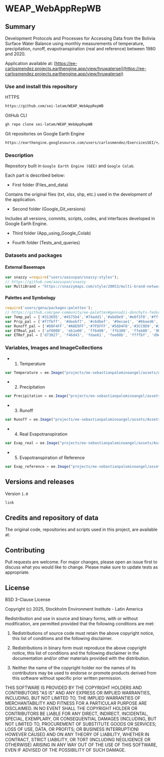 # WEAP_WebAppRepWB

## Summary
Development Protocols and Processes for Accessing Data from the Bolivia Surface Water Balance using monthly measurements of temperature, precipitation, runoff, evapotranspiration (real and reference) between 1980 and 2020.


Application available at: [https://ee-carlosmendez.projects.earthengine.app/view/hruwatersei](https://ee-carlosmendez.projects.earthengine.app/view/hruwatersei)

### Use and install this repository

HTTPS
```html
https://github.com/sei-latam/WEAP_WebAppRepWB
```

GitHub CLI
```html
gh repo clone sei-latam/WEAP_WebAppRepWB
```
Git repositories on Google Earth Engine
```html
https://earthengine.googlesource.com/users/carlosmendez/ExercicesSEI/+/refs/heads/master/Application_SEI_Water
```

### Description

Repository built in `Google Earth Engine (GEE)` and `Google Colab`.

Each part is described below:

- First folder (Files_and_data)
 
Contains the original files (txt, xlsx, shp, etc.) used in the development of the application. 
  
- Second folder (Google_Git_versions)
  
Includes all versions, commits, scripts, codes, and interfaces developed in Google Earth Engine. 
  
- Third folder (App_using_Google_Colab)

  
- Fourth folder (Tests_and_queries)


### Datasets and packages

#### External Basemaps

```Javascript
var snazzy =require("users/aazuspan/snazzy:styles");
// https://github.com/aazuspan/snazzy
var MultiBrand = "https://snazzymaps.com/style/20053/multi-brand-network"
```
#### Palettes and Symbology

```Javascript
require('users/gena/packages:palettes');
// https://github.com/gee-community/ee-palettes#gennadii-donchyts-fedor-baart--justin-braaten
var Temp_pal = ['#313695','#4575b4','#74add1','#abd9e9','#e0f3f8','#ffffbf','#fee090','#fdae61','#f46d43','#d73027'];//10
var Prcp_pal = ['#f7fbff', '#deebf7', '#c6dbef', '#9ecae1', '#6baed6', '#4292c6', '#2171b5', '#08519c', '#08306b', '#041836'];//10
var Runoff_pal = ['#D0F4FF','#A8E9FF','#7FDFFF','#56D4F0','#3CC9D9','#2ABFBF', '#1AB3A6', '#13998F', '#0F7F78', '#0B6561']; //10
var ETReal_pal = ['af0000', 'eb1e00', 'ff6400', 'ffb300', 'ffeb00', '9beb4a', '33db80', '00b4ff', '0064ff', '000096']; //10
var ETRef_pal = ['d73027', 'f46d43', 'fdae61', 'fee08b', 'ffffbf', 'd9ef8b', 'a6d96a','66bd63', '1a9850', '006837']; // 10
```

### Variables, Images and ImageCollections

- 1. Temperature

```Javascript
var Temperature = ee.Image("projects/ee-sebastianpalominoangel/assets/Assets_BM_Bolivia/Tmedio_M1_M492_multiband")
```
     
- 2. Precipitation

```Javascript
var Precipitation = ee.Image("projects/ee-sebastianpalominoangel/assets/Assets_BM_Bolivia/PcP_M1_M492_multiband")
```
     
- 3. Runoff

```Javascript
var Runoff = ee.Image("projects/ee-sebastianpalominoangel/assets/Assets_BM_Bolivia/Escorrentia_M1_M492_multiband")
```
     
- 4. Real Evapotranspiration

```Javascript
var Evap_real = ee.Image("projects/ee-sebastianpalominoangel/assets/Assets_BM_Bolivia/ETR_M1_M492_multiband")
```
     
- 5. Evapotranspiration of Reference

```Javascript
var Evap_reference = ee.Image("projects/ee-sebastianpalominoangel/assets/Assets_BM_Bolivia/ETref_M1_M492_multiband")
```

## Versions and releases

Version `1.0`

```HTML
link
```

## Credits and repository of data

The original code, repositories and scripts used in this project, are available at:

## Contributing

Pull requests are welcome. For major changes, please open an issue first to discuss what you would like to change. Please make sure to update tests as appropriate. 

## License

BSD 3-Clause License

Copyright (c) 2025, Stockholm Environment Institute - Latin America

Redistribution and use in source and binary forms, with or without
modification, are permitted provided that the following conditions are met:

1. Redistributions of source code must retain the above copyright notice, this
   list of conditions and the following disclaimer.

2. Redistributions in binary form must reproduce the above copyright notice,
   this list of conditions and the following disclaimer in the documentation
   and/or other materials provided with the distribution.

3. Neither the name of the copyright holder nor the names of its
   contributors may be used to endorse or promote products derived from
   this software without specific prior written permission.

THIS SOFTWARE IS PROVIDED BY THE COPYRIGHT HOLDERS AND CONTRIBUTORS "AS IS"
AND ANY EXPRESS OR IMPLIED WARRANTIES, INCLUDING, BUT NOT LIMITED TO, THE
IMPLIED WARRANTIES OF MERCHANTABILITY AND FITNESS FOR A PARTICULAR PURPOSE ARE
DISCLAIMED. IN NO EVENT SHALL THE COPYRIGHT HOLDER OR CONTRIBUTORS BE LIABLE
FOR ANY DIRECT, INDIRECT, INCIDENTAL, SPECIAL, EXEMPLARY, OR CONSEQUENTIAL
DAMAGES (INCLUDING, BUT NOT LIMITED TO, PROCUREMENT OF SUBSTITUTE GOODS OR
SERVICES; LOSS OF USE, DATA, OR PROFITS; OR BUSINESS INTERRUPTION) HOWEVER
CAUSED AND ON ANY THEORY OF LIABILITY, WHETHER IN CONTRACT, STRICT LIABILITY,
OR TORT (INCLUDING NEGLIGENCE OR OTHERWISE) ARISING IN ANY WAY OUT OF THE USE
OF THIS SOFTWARE, EVEN IF ADVISED OF THE POSSIBILITY OF SUCH DAMAGE.
